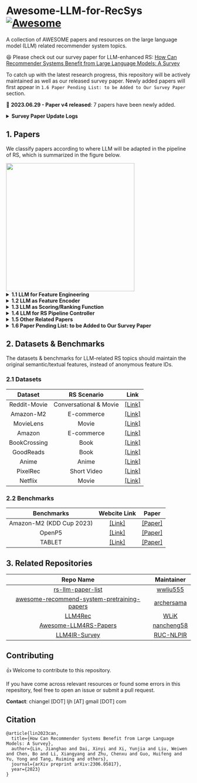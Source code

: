 # Awesome-LLM-for-RecSys [![Awesome](https://awesome.re/badge.svg)](https://awesome.re)

A collection of AWESOME papers and resources on the large language model (LLM) related recommender system topics. 

:satisfied: Please check out our survey paper for LLM-enhanced RS: [How Can Recommender Systems Benefit from Large Language Models: A Survey](https://arxiv.org/abs/2306.05817)

To catch up with the latest research progress, this repository will be actively maintained as well as our released survey paper. Newly added papers will first appear in ``1.6 Paper Pending List: to be Added to Our Survey Paper`` section.

:rocket:	**2023.06.29 - Paper v4 released**: 7 papers have been newly added.
<details><summary><b>Survey Paper Update Logs</b></summary>

<p>
<ul>
  <li><b>2023.06.29 - Paper v4 released</b>: 7 papers have been newly added.</li>
  <li><b>2023.06.28 - Paper v3 released</b>: Fix typos.</li>
  <li><b>2023.06.12 - Paper v2 released</b>: Add summerization table in the appendix.</li>
  <li><b>2023.06.09 - Paper v1 released</b>: Initial version.</li>
</ul>
</p>

</details>

## 1. Papers

We classify papers according to where LLM will be adapted in the pipeline of RS, which is summarized in the figure below.

<img width="350" src="https://github.com/CHIANGEL/Awesome-LLM-for-RecSys/blob/main/where-framework-1.png">

<details><summary><b>1.1 LLM for Feature Engineering</b></summary>
<p>

| **Name** | **Paper** | **LLM Backbone (Largest)** | **LLM Tuning Strategy** | **Publication** | **Link** |
|:---:|:---|:---:|:---:|:---:|:---:|
| GReaT | Language Models are Realistic Tabular Data Generators | GPT2-medium (355M) | Full Finetuning | ICLR 2023 | [[Link]](https://arxiv.org/abs/2210.06280) |
| GENRE | A First Look at LLM-Powered Generative News Recommendation | ChatGPT | Frozen | Arxiv 2023 | [[Link]](https://arxiv.org/abs/2305.06566) |
| AnyPredict | AnyPredict: Foundation Model for Tabular Prediction | ChatGPT | Frozen | Arxiv 2023 | [[Link]](https://arxiv.org/abs/2305.12081) |
| LLM4KGC | Knowledge Graph Completion Models are Few-shot Learners: An Empirical Study of Relation Labeling in E-commerce with LLMs | PaLM (540B)/ ChatGPT | Frozen | Arxiv 2023 | [[Link]](https://arxiv.org/abs/2305.09858v1) |
| TagGPT | TagGPT: Large Language Models are Zero-shot Multimodal Taggers | ChatGPT | Frozen | Arxiv 2023 | [[Link]](https://arxiv.org/abs/2304.03022v1) |
| ICPC | Large Language Models for User Interest Journeys | LaMDA (137B) | Full Finetuning/ Prompt Tuning | Arxiv 2023 | [[Link]](https://arxiv.org/abs/2305.15498) |
| DPLLM | Privacy-Preserving Recommender Systems with Synthetic Query Generation using Differentially Private Large Language Models | T5-XL (3B) | Full Finetuning | Arxiv 2023 | [[Link]](https://arxiv.org/abs/2305.05973) |
| KAR | Towards Open-World Recommendation with Knowledge Augmentation from Large Language Models | ChatGPT | Frozen | Arxiv 2023 | [[Link]](https://arxiv.org/abs/2306.10933) |
| MINT | Large Language Model Augmented Narrative Driven Recommendations | GPT3 (175B) | Frozen | RecSys 2023 | [[Link]](https://arxiv.org/abs/2306.02250) |

</p>
</details>

<details><summary><b>1.2 LLM as Feature Encoder</b></summary>
<p>

| **Name** | **Paper** | **LLM Backbone (Largest)** | **LLM Tuning Strategy** | **Publication** | **Link** |
|:---:|:---|:---:|:---:|:---:|:---:|
| U-BERT | U-BERT: Pre-training User Representations for Improved Recommendation | BERT-base (110M) | Full Finetuning | AAAI 2021 | [[Link]](https://ojs.aaai.org/index.php/AAAI/article/view/16557) |
| UNBERT | UNBERT: User-News Matching BERT for News Recommendation | BERT-base (110M) | Full Finetuning | IJCAI 2021 | [[Link]](https://www.ijcai.org/proceedings/2021/462) |
| PLM-NR | Empowering News Recommendation with Pre-trained Language Models | RoBERTa-base (125M) | Full Finetuning | SIGIR 2021 | [[Link]](https://arxiv.org/abs/2104.07413) |
| Pyramid-ERNIE | Pre-trained Language Model based Ranking in Baidu Search | ERNIE (110M) | Full Finetuning | KDD 2021 | [[Link]](https://arxiv.org/abs/2105.11108) |
| ERNIE-RS | Pre-trained Language Model for Web-scale Retrieval in Baidu Search | ERNIE (110M) | Full Finetuning | KDD 2021 | [[Link]](https://arxiv.org/abs/2106.03373) |
| CTR-BERT | CTR-BERT: Cost-effective knowledge distillation for billion-parameter teacher models | Customized BERT (1.5B) | Full Finetuning | ENLSP 2021 | [[Link]](https://neurips2021-nlp.github.io/papers/20/CameraReady/camera_ready_final.pdf) |
| ZESRec | Zero-Shot Recommender Systems | BERT-base (110M) | Frozen | Arxiv 2021 | [[Link]](https://arxiv.org/abs/2105.08318) |
| UniSRec | Towards Universal Sequence Representation Learning for Recommender Systems | BERT-base (110M) | Frozen | KDD 2022 | [[Link]](https://arxiv.org/abs/2206.05941) |
| PREC | Boosting Deep CTR Prediction with a Plug-and-Play Pre-trainer for News Recommendation | BERT-base (110M) | Full Finetuning | COLING 2022 | [[Link]](https://aclanthology.org/2022.coling-1.249/) |
| MM-Rec | MM-Rec: Visiolinguistic Model Empowered Multimodal News Recommendation | BERT-base (110M) | Full Finetuning | SIGIR 2022 | [[Link]](https://dl.acm.org/doi/abs/10.1145/3477495.3531896) |
| Tiny-NewsRec | Tiny-NewsRec: Effective and Efficient PLM-based News Recommendation | UniLMv2-base (110M) | Full Finetuning | EMNLP 2022 | [[Link]](https://arxiv.org/abs/2112.00944) |
| PLM4Tag | PTM4Tag: Sharpening Tag Recommendation of Stack Overflow Posts with Pre-trained Models | CodeBERT (125M) | Full Finetuning | ICPC 2022 | [[Link]](https://arxiv.org/abs/2203.10965) |
| TwHIN-BERT | TwHIN-BERT: A Socially-Enriched Pre-trained Language Model for Multilingual Tweet Representations | BERT-base (110M) | Full Finetuning | Arxiv 2022 | [[Link]](https://arxiv.org/abs/2209.07562) |
| TransRec | TransRec: Learning Transferable Recommendation from Mixture-of-Modality Feedback | BERT-base (110M) | Full Finetuning | Arxiv 2022 | [[Link]](https://arxiv.org/abs/2206.06190) |
| VQ-Rec | Learning Vector-Quantized Item Representation for Transferable Sequential Recommenders | BERT-base (110M) | Frozen | WWW 2023 | [[Link]](https://arxiv.org/abs/2210.12316) |
| IDRec vs MoRec | Where to Go Next for Recommender Systems? ID- vs. Modality-based Recommender Models Revisited | BERT-base (110M) | Full Finetuning | SIGIR 2023 | [[Link]](https://arxiv.org/abs/2303.13835) |
| TransRec | Exploring Adapter-based Transfer Learning for Recommender Systems: Empirical Studies and Practical Insights | RoBERTa-base (125M) | Layerwise Adapter Tuning | Arxiv 2023 | [[Link]](https://arxiv.org/abs/2305.15036) |
| LSH | Improving Code Example Recommendations on Informal Documentation Using BERT and Query-Aware LSH: A Comparative Study | BERT-base (110M) | Full Finetuning | Arxiv 2023 | [[Link]](https://arxiv.org/abs/2305.03017v1) |
| TCF | Exploring the Upper Limits of Text-Based Collaborative Filtering Using Large Language Models: Discoveries and Insights | OPT-175B (175B) | Frozen/ Full Finetuning | Arxiv 2023 | [[Link]](https://arxiv.org/abs/2305.11700) |

</p>
</details>

<details><summary><b>1.3 LLM as Scoring/Ranking Function</b></summary>
<p>

<b>1.3.1 Item Scoring Task</b>

| **Name** | **Paper** | **LLM Backbone (Largest)** | **LLM Tuning Strategy** | **Publication** | **Link** |
|:---:|:---|:---:|:---:|:---:|:---:|
| LMRecSys | Language Models as Recommender Systems: Evaluations and Limitations | GPT2-XL (1.5B) | Full Finetuning | ICBINB 2021 | [[Link]](https://openreview.net/forum?id=hFx3fY7-m9b) |
| PTab | PTab: Using the Pre-trained Language Model for Modeling Tabular Data | BERT-base (110M) | Full Finetuning | Arxiv 2022 | [[Link]](https://arxiv.org/abs/2209.08060) |
| UniTRec | UniTRec: A Unified Text-to-Text Transformer and Joint Contrastive Learning Framework for Text-based Recommendation | BART (406M) | Full Finetuning | ACL 2023 | [[Link]](https://arxiv.org/abs/2305.15756) |
| Prompt4NR | Prompt Learning for News Recommendation | BERT-base (110M) | Full Finetuning | SIGIR 2023 | [[Link]](https://arxiv.org/abs/2304.05263) |
| RecFormer | Text Is All You Need: Learning Language Representations for Sequential Recommendation | LongFormer (149M) | Full Finetuning | KDD 2023 | [[Link]](https://arxiv.org/abs/2305.13731v1) |
| TabLLM | TabLLM: Few-shot Classification of Tabular Data with Large Language Models | T0 (11B) | Few-shot Parameter-effiecnt Finetuning | AISTATS 2023 | [[Link]](https://arxiv.org/abs/2210.10723) |
| Zero-shot GPT | Zero-Shot Recommendation as Language Modeling | GPT2-medium (355M) | Frozen | Arxiv 2023 | [[Link]](https://arxiv.org/abs/2112.04184) |
| FLAN-T5 | Do LLMs Understand User Preferences? Evaluating LLMs On User Rating Prediction | FLAN-5-XXL (11B) | Full Finetuning | Arxiv 2023 | [[Link]](https://arxiv.org/pdf/2305.06474.pdf) |
| BookGPT | BookGPT: A General Framework for Book Recommendation Empowered by Large Language Model | ChatGPT | Frozen | Arxiv 2023 | [[Link]](https://arxiv.org/abs/2305.15673v1) |
| TALLRec | TALLRec: An Effective and Efficient Tuning Framework to Align Large Language Model with Recommendation | LLaMA (7B) | LoRA | RecSys 2023 | [[Link]](https://arxiv.org/abs/2305.00447) |
| PBNR | PBNR: Prompt-based News Recommender System | T5-small (60M) | Full Finetuning | Arxiv 2023 | [[Link]](https://arxiv.org/abs/2304.07862) |
    
<b>1.3.2 Item Generation Task</b>

| **Name** | **Paper** | **LLM Backbone (Largest)** | **LLM Tuning Strategy** | **Publication** | **Link** |
|:---:|:---|:---:|:---:|:---:|:---:|
| GPT4Rec | GPT4Rec: A Generative Framework for Personalized Recommendation and User Interests Interpretation | GPT2 (110M) | Full Finetuning | Arxiv 2023 | [[Link]](https://arxiv.org/abs/2304.03879) |
| UP5 | UP5: Unbiased Foundation Model for Fairness-aware Recommendation | T5-base (223M) | Full Finetuning | Arxiv 2023 | [[Link]](https://arxiv.org/abs/2305.12090) |
| VIP5 | VIP5: Towards Multimodal Foundation Models for Recommendation | T5-base (223M) | Layerwise Adater Tuning | Arxiv 2023 | [[Link]](https://arxiv.org/abs/2305.14302) |
| P5-ID | How to Index Item IDs for Recommendation Foundation Models | T5-small (61M) | Full Finetuning | Arxiv 2023 | [[Link]](https://arxiv.org/abs/2305.06569) |
| FaiRLLM | Is ChatGPT Fair for Recommendation? Evaluating Fairness in Large Language Model Recommendation | ChatGPT | Frozen | RecSys 2023 | [[Link]](https://arxiv.org/abs/2305.07609) |
| PALR | PALR: Personalization Aware LLMs for Recommendation | LLaMA (7B) | Full Finetuning | Arxiv 2023 | [[Link]](https://arxiv.org/abs/2305.07622) |
| ChatGPT | Large Language Models are Zero-Shot Rankers for Recommender Systems | ChatGPT | Frozen | Arxiv 2023 | [[Link]](https://arxiv.org/abs/2305.08845) |
| AGR | Sparks of Artificial General Recommender (AGR): Early Experiments with ChatGPT | ChatGPT | Frozen | Arxiv 2023 | [[Link]](https://arxiv.org/abs/2305.04518) |
| NIR | Zero-Shot Next-Item Recommendation using Large Pretrained Language Models | GPT3 (175B) | Frozen | Arxiv 2023 | [[Link]](https://arxiv.org/abs/2304.03153) |
| GPTRec | Generative Sequential Recommendation with GPTRec | GPT2-medium (355M) | Full Finetuning | Gen-IR@SIGIR 2023 | [[Link]](https://arxiv.org/abs/2306.11114) |
| ChatNews | A Preliminary Study of ChatGPT on News Recommendation: Personalization, Provider Fairness, Fake News | ChatGPT | Frozen | Arxiv 2023 | [[Link]](https://arxiv.org/abs/2306.10702) |

<b>1.3.3 Hybrid Task</b>

| **Name** | **Paper** | **LLM Backbone (Largest)** | **LLM Tuning Strategy** | **Publication** | **Link** |
|:---:|:---|:---:|:---:|:---:|:---:|
| P5 | Recommendation as Language Processing (RLP): A Unified Pretrain, Personalized Prompt & Predict Paradigm (P5) | T5-base (223M) | Full Finetuning | RecSys 2022 | [[Link]](https://arxiv.org/abs/2203.13366) |
| M6-Rec | M6-Rec: Generative Pretrained Language Models are Open-Ended Recommender Systems | M6-base (300M) | Option Tuning | Arxiv 2022 | [[Link]](https://arxiv.org/abs/2205.08084) |
| InstructRec | Recommendation as Instruction Following: A Large Language Model Empowered Recommendation Approach | FLAN-T5-XL (3B) | Full Finetuning | Arxiv 2023 | [[Link]](https://arxiv.org/abs/2305.07001) |
| ChatGPT | Is ChatGPT a Good Recommender? A Preliminary Study | ChatGPT | Frozen | Arxiv 2023 | [[Link]](https://arxiv.org/abs/2304.10149) |
| ChatGPT | Is ChatGPT Good at Search? Investigating Large Language Models as Re-Ranking Agent | ChatGPT | Frozen | Arxiv 2023 | [[Link]](https://arxiv.org/abs/2304.09542) |
| ChatGPT | Uncovering ChatGPT's Capabilities in Recommender Systems | ChatGPT | Frozen | RecSys 2023 | [[Link]](https://arxiv.org/abs/2305.02182) |

</p>
</details>

<details><summary><b>1.4 LLM for RS Pipeline Controller</b></summary>
<p>
    
| **Name** | **Paper** | **LLM Backbone (Largest)** | **LLM Tuning Strategy** | **Publication** | **Link** |
|:---:|:---|:---:|:---:|:---:|:---:|
| Chat-REC | Chat-REC: Towards Interactive and Explainable LLMs-Augmented Recommender System | ChatGPT | Frozen | Arxiv 2023 | [[Link]](https://arxiv.org/abs/2303.14524) |
| RecLLM | Leveraging Large Language Models in Conversational Recommender Systems | LLaMA (7B) | Full Finetuning | Arxiv 2023 | [[Link]](https://arxiv.org/abs/2305.07961) |

</p>
</details>

<details><summary><b>1.5 Other Related Papers</b></summary>
<p>

<b>1.5.1 Related Survey Papers</b>

| **Paper** | **Publication** | **Link** |
|:---|:---:|:---:|
| User Modeling in the Era of Large Language Models: Current Research and Future Directions | IEEE Data Engineering Bulletin 2023 | [[Link]](https://arxiv.org/abs/2312.11518) |
| A Survey on Large Language Models for Personalized and Explainable Recommendations | Arxiv 2023 |[[Link]](https://arxiv.org/abs/2311.12338) |
| Large Language Models for Information Retrieval: A Survey By admin One Comment | Arxiv 2023 | [[Link]](https://your-restaurant-ai.com/large-language-models-for-information-retrieval-a-survey/) |
| Large Language Models for Generative Recommendation: A Survey and Visionary Discussions | Arxiv 2023 | [[Link]](https://arxiv.org/abs/2309.01157) |
| Large Language Models for Information Retrieval: A Survey | Arxiv 2023 | [[Link]](https://arxiv.org/abs/2308.07107) |
| When Large Language Models Meet Personalization: Perspectives of Challenges and Opportunities | Arxiv 2023 | [[Link]](https://arxiv.org/abs/2307.16376) | |
| Recommender Systems in the Era of Large Language Models (LLMs) | Arxiv 2023 | [[Link]](https://arxiv.org/abs/2307.02046) |
| A Survey on Large Language Models for Recommendation | Arxiv 2023 | [[Link]](https://arxiv.org/abs/2305.19860) |
| Pre-train, Prompt and Recommendation: A Comprehensive Survey of Language Modelling Paradigm Adaptations in Recommender Systems | TACL 2023 | [[Link]](https://arxiv.org/abs/2302.03735) |
| Self-Supervised Learning for Recommender Systems: A Survey | TKDE 2022 | [[Link]](https://arxiv.org/abs/2203.15876) |

<b>1.5.2 Other Papers</b>

| **Paper** | **Publication** | **Link** |
|:---|:---:|:---:|
| Evaluation of Synthetic Datasets for Conversational Recommender Systems | Arxiv 2023 | [[Link]](https://arxiv.org/abs/2212.08167v1) |
| Generative Recommendation: Towards Next-generation Recommender Paradigm | Arxiv 2023 | [[Link]](https://arxiv.org/abs/2304.03516) |
| Towards Personalized Prompt-Model Retrieval for Generative Recommendation | Arxiv 2023 | [[Link]](https://arxiv.org/abs/2308.02205) |
| Generative Next-Basket Recommendation | RecSys 2023 | [[Link]](https://dl.acm.org/doi/abs/10.1145/3604915.3608823) |
    
</p>
</details>

<details><summary><b>1.6 Paper Pending List: to be Added to Our Survey Paper</b></summary>
<p>

| **Name** | **Paper** | **LLM Backbone (Largest)** | **LLM Tuning Strategy** | **Publication** | **Link** |
|:---:|:---|:---:|:---:|:---:|:---:|
|  | Large Language Models are Competitive Near Cold-start Recommenders for Language- and Item-based Preferences |  |  | RecSys 2023 | [[Link]](https://recsys.acm.org/recsys23/accepted-contributions/#content-tab-1-1-tab) |
|  | LLM4Rec: Large Language Models for Recommendation via A Lightweight Tuning Framework |  |  | RecSys 2023 | [[Link]](https://recsys.acm.org/recsys23/accepted-contributions/#content-tab-1-1-tab) |
|  | CR-SoRec: BERT driven Consistency Regularization for Social Recommendation |  |  | RecSys 2023 | [[Link]](https://recsys.acm.org/recsys23/accepted-contributions/#content-tab-1-1-tab) |
|  | Leveraging Large Language Models for Sequential Recommendation |  |  | RecSys 2023 | [[Link]](https://arxiv.org/abs/2309.09261) | 
|  | Beyond Labels: Leveraging Deep Learning and LLMs for Content Metadata |  |  | RecSys 2023 | [[Link]](https://recsys.acm.org/recsys23/accepted-contributions/#content-tab-1-6-tab) |
| GenRec | GenRec: Large Language Model for Generative Recommendation | LLaMA (7B) | LoRA | Arxiv 2023 | [[Link]](https://arxiv.org/abs/2307.00457) |
|  | Towards Personalized Cold-Start Recommendation with Prompts |  |  |  | [[Link]](https://arxiv.org/abs/2306.17256) |
|  | Prompt Tuning Large Language Models on Personalized Aspect Extraction for Recommendations |  |  |  | [[Link]](https://arxiv.org/abs/2306.01475) |
|  | Exploring Large Language Model for Graph Data Understanding in Online Job Recommendations |  |  |  | [[Link]](https://arxiv.org/abs/2307.05722) |
| TIGER | Recommender Systems with Generative Retrieval |  |  | NIPS 2023 | [[Link]](https://arxiv.org/abs/2305.05065) |
|  | Better Generalization with Semantic IDs: A case study in Ranking for Recommendations |  |  | Arxiv 2023 | [[Link]](https://arxiv.org/abs/2306.08121) |
|  | Product Information Extraction using ChatGPT |  |  | Arxiv 2023 | [[Link]](https://arxiv.org/abs/2306.14921) |
|  | Enhancing Job Recommendation through LLM-based Generative Adversarial Networks |  |  | Arxiv 2023 | [[Link]](https://arxiv.org/abs/2307.10747) |
|  | Generative Job Recommendations with Large Language Model |  |  | Arxiv 2023 | [[Link]](https://arxiv.org/abs/2307.02157) |
|  | Large Language Models are Competitive Near Cold-start Recommenders for Language- and Item-based Preferences |  |  | RecSys 2023 | [[Link]](https://arxiv.org/abs/2307.14225) |
|  | LLM-Rec: Personalized Recommendation via Prompting Large Language Models |  |  | Arxiv 2023 | [[Link]](https://arxiv.org/abs/2307.15780) |
|  | Heterogeneous Knowledge Fusion: A Novel Approach for Personalized Recommendation via LLM |  |  | RecSys 2023 | [[Link]](https://arxiv.org/abs/2308.03333) |
|  | A Large Language Model Enhanced Conversational Recommender System |  |  | Arxiv 2023 | [[Link]](https://arxiv.org/abs/2308.06212) |
|  | LLaMA-E: Empowering E-commerce Authoring with Multi-Aspect Instruction Following |  |  | Arxiv 2023 | [[Link]](https://arxiv.org/abs/2308.04913) |
|  | The Unequal Opportunities of Large Language Models: Revealing Demographic Bias through Job Recommendations |  |  | EAAMO 2023 | [[Link]](https://arxiv.org/abs/2308.02053) |
|  | BERT4CTR: An Efficient Framework to Combine Pre-trained Language Model with Non-textual Features for CTR Prediction |  |  | KDD 2023 | [[Link]](https://dl.acm.org/doi/abs/10.1145/3580305.3599780) |
|  | A Bi-Step Grounding Paradigm for Large Language Models in Recommendation Systems |  |  | Arxiv 2023 | [[Link]](https://arxiv.org/abs/2308.08434) |
|  | Knowledge Prompt-tuning for Sequential Recommendation |  |  | Arxiv 2023 | [[Link]](https://arxiv.org/abs/2308.08459) |
|  | Learning Supplementary NLP Features for CTR Prediction in Sponsored Search |  |  | KDD 2022 | [[Link]](https://dl.acm.org/doi/abs/10.1145/3534678.3539064) |
|  | Leveraging Large Language Models for Pre-trained Recommender Systems |  |  | Arxiv 2023 | [[Link]](https://arxiv.org/abs/2308.10837) |
|  | Enhancing Recommender Systems with Large Language Model Reasoning Graphs |  |  | Arxiv 2023 | [[Link]](https://arxiv.org/abs/2308.10835) |
|  | Large Language Models as Zero-Shot Conversational Recommenders |  |  | CIKM 2023 | [[Link]](https://arxiv.org/abs/2308.10053) |
|  | RAH! RecSys-Assistant-Human: A Human-Central Recommendation Framework with Large Language Models |  |  | Arxiv 2023 | [[Link]](https://arxiv.org/abs/2308.09904) |
|  | TBIN: Modeling Long Textual Behavior Data for CTR Prediction |  |  | Arxiv 2023 | [[Link]](https://arxiv.org/abs/2308.08483) |
|  | LKPNR: LLM and KG for Personalized News Recommendation Framework |  |  | Arxiv 2023 | [[Link]](https://arxiv.org/abs/2308.12028) |
|  | LLMRec: Benchmarking Large Language Models on Recommendation Task |  |  | Arxiv 2023 | [[Link]](https://arxiv.org/abs/2308.12241) |
|  | ReLLa: Retrieval-enhanced Large Language Models for Lifelong Sequential Behavior Comprehension in Recommendation |  |  | Arxiv 2023 | [[Link]](https://arxiv.org/abs/2308.11131) |
|  | Prompt Distillation for Efficient LLM-based Recommendation |  |  | CIKM 2023 | [[Link]](https://lileipisces.github.io/files/CIKM23-POD-paper.pdf) |
|  | RecMind: Large Language Model Powered Agent For Recommendation |  |  | Arxiv 2023 | [[Link]](https://arxiv.org/abs/2308.14296) |
|  | Text Matching Improves Sequential Recommendation by Reducing Popularity Biases |  |  | CIKM 2023 | [[Link]](https://arxiv.org/abs/2308.14029) |
|  | Zero-Shot Recommendations with Pre-Trained Large Language Models for Multimodal Nudging |  |  | Arxiv 2023 | [[Link]](https://arxiv.org/abs/2309.01026) |
|  | Recommender AI Agent: Integrating Large Language Models for Interactive Recommendations |  |  | Arxiv 2023 | [[Link]](https://arxiv.org/abs/2308.16505) |
|  | Evaluating ChatGPT as a Recommender System: A Rigorous Approach |  |  | Arxiv 2023 | [[Link]](https://arxiv.org/abs/2309.03613) |
|  | Unveiling Challenging Cases in Text-based Recommender Systems |  |  | RecSys Workshop 2023 | [[Link]](https://ceur-ws.org/Vol-3476/paper5.pdf) |
|  | Retrieval-augmented Recommender System: Enhancing Recommender Systems with Large Language Models |  |  | RecSys Doctoral Symposium 2023 | [[Link]](https://dl.acm.org/doi/abs/10.1145/3604915.3608889) |
|  | User-Centric Conversational Recommendation: Adapting the Need of User with Large Language Models |  |  | RecSys Doctoral Symposium 2023 | [[Link]](https://dl.acm.org/doi/abs/10.1145/3604915.3608885) |
|  | An Unified Search and Recommendation Foundation Model for Cold-Start Scenario |  |  | CIKM 2023 | [[Link]](https://arxiv.org/abs/2309.08939) |
|  | JobRecoGPT -- Explainable job recommendations using LLMs |  |  | Arxiv 2023 | [[Link]](https://arxiv.org/abs/2309.11805) |
|  | Reformulating Sequential Recommendation: Learning Dynamic User Interest with Content-enriched Language Modeling |  |  | Arxiv 2023 | [[Link]](https://arxiv.org/abs/2309.10435) |
|  | Towards Efficient and Effective Adaptation of Large Language Models for Sequential Recommendation |  |  | Arxiv 2023 | [[Link]](https://arxiv.org/abs/2310.01612) |
|  | Lending Interaction Wings to Recommender Systems with Conversational Agents |  |  | NIPS 2023 | [[Link]](https://arxiv.org/abs/2310.04230) |
|  | A Multi-facet Paradigm to Bridge Large Language Model and Recommendation |  |  | Arxiv 2023 | [[Link]](https://arxiv.org/abs/2310.06491) |
|  | MuseChat: A Conversational Music Recommendation System for Videos |  |  | Arxiv 2023 | [[Link]](https://arxiv.org/abs/2310.06282) |
|  | EcomGPT: Instruction-tuning Large Language Models with Chain-of-Task Tasks for E-commerce |  |  | Arxiv 2023 | [[Link]](https://arxiv.org/abs/2308.06966) |
|  | ClickPrompt: CTR Models are Strong Prompt Generators for Adapting Language Models to CTR Prediction |  |  | Arxiv 2023 | [[Link]](https://arxiv.org/abs/2310.09234) |
|  | AgentCF: Collaborative Learning with Autonomous Language Agents for Recommender Systems |  |  | Arxiv 2023 | [[Link]](https://arxiv.org/abs/2310.09233) |
|  | Factual and Personalized Recommendations using Language Models and Reinforcement Learning |  |  | Arxiv 2023 | [[Link]](https://arxiv.org/abs/2310.06176) |
|  | On Generative Agents in Recommendation |  |  | Arxiv 2023 | [[Link]](https://arxiv.org/abs/2310.10108) |
|  | Leveraging Large Language Models (LLMs) to Empower Training-Free Dataset Condensation for Content-Based Recommendation |  |  | Arxiv 2023 | [[Link]](https://arxiv.org/abs/2310.09874) |
|  | Collaborative Contextualization: Bridging the Gap between Collaborative Filtering and Pre-trained Language Model |  |  | Arxiv 2023 | [[Link]](https://arxiv.org/abs/2310.09400) |
|  | A Setwise Approach for Effective and Highly Efficient Zero-shot Ranking with Large Language Models |  |  |  Arxiv 2023 | [[Link]](https://arxiv.org/abs/2310.09497) |
|  | Language Models As Semantic Indexers |  |  | Arxiv 2023 | [[Link]](https://arxiv.org/abs/2310.07815) |
|  | Thoroughly Modeling Multi-domain Pre-trained Recommendation as Language |  |  | Arxiv 2023 | [[Link]](https://arxiv.org/abs/2310.13540) |
|  | MISSRec: Pre-training and Transferring Multi-modal Interest-aware Sequence Representation for Recommendation |  |  | MM 2023 | [[Link]](https://arxiv.org/abs/2308.11175) |
|  | Representation Learning with Large Language Models for Recommendation |  |  | Arxiv 2023 | [[Link]](https://arxiv.org/abs/2310.15950) |
|  | One Model for All: Large Language Models are Domain-Agnostic Recommendation Systems |  |  | Arxiv 2023 | [[Link]](https://arxiv.org/abs/2310.14304) |
|  | Beyond Yes and No: Improving Zero-Shot LLM Rankers via Scoring Fine-Grained Relevance Labels |  |  | Arxiv 2023 | [[Link]](https://arxiv.org/abs/2310.14122) |
|  | Multiple Key-value Strategy in Recommendation Systems Incorporating Large Language Model |  |  | CIKM GenRec 2023 | [[Link]](https://arxiv.org/abs/2310.16409) |
|  | LightLM: A Lightweight Deep and Narrow Language Model for Generative Recommendation |  |  | Arxiv 2023 | [[Link]](https://arxiv.org/abs/2310.17488) |
|  | Improving Conversational Recommendation Systems via Bias Analysis and Language-Model-Enhanced Data Augmentation |  |  | Arxiv 2023 | [[Link]](https://arxiv.org/abs/2310.16738) |
|  | Conversational Recommender System and Large Language Model Are Made for Each Other in E-commerce Pre-sales Dialogue |  |  | Arxiv 2023 | [[Link]](https://arxiv.org/abs/2310.14626) |
|  | CoLLM: Integrating Collaborative Embeddings into Large Language Models for Recommendation |  |  | Arxiv 2023 | [[Link]](https://arxiv.org/abs/2310.19488) |
|  | FLIP: Towards Fine-grained Alignment between ID-based Models and Pretrained Language Models for CTR Prediction |  |  | Arxiv 2023 | [[Link]](https://arxiv.org/abs/2310.19453) |
| LLMRec | LLMRec: Large Language Models with Graph Augmentation for Recommendation | ChatGPT | Frozen | WSDM 2024 | [[Link]](https://arxiv.org/pdf/2311.00423.pdf) |
|  | Enhancing Recommender Systems with Large Language Model Reasoning Graphs |  |  | Arxiv 2023 | [[Link]](https://arxiv.org/abs/2308.10835) |
|  | Large Language Model Can Interpret Latent Space of Sequential Recommender |  |  | Arxiv 2023 | [[Link]](https://arxiv.org/abs/2310.20487) |
|  | BTRec: BERT-Based Trajectory Recommendation for Personalized Tours |  |  | Arxiv 2023 | [[Link]](https://arxiv.org/abs/2310.19886) |
|  | Large Multi-modal Encoders for Recommendation |  |  | Arxiv 2023 | [[Link]](https://arxiv.org/abs/2310.20343) |
|  | Collaborative Large Language Model for Recommender Systems |  |  | Arxiv 2023 | [[Link]](https://arxiv.org/abs/2311.01343) |
|  | Recommendations by Concise User Profiles from Review Text |  |  | Arxiv 2023 | [[Link]](https://arxiv.org/abs/2311.01314) |
|  | Instruction Distillation Makes Large Language Models Efficient Zero-shot Rankers |  |  | Arxiv 2023 | [[Link]](https://arxiv.org/abs/2311.01555) |
|  | LlamaRec: Two-Stage Recommendation using Large Language Models for Ranking |  |  | PGAI@CIKM 2023 | [[Link]](https://arxiv.org/abs/2311.02089) |
|  | ITEm: Unsupervised Image-Text Embedding Learning for eCommerce |  |  | Arxiv 2023 | [[Link]](https://arxiv.org/abs/2311.02084) |
|  | Exploring Recommendation Capabilities of GPT-4V(ision): A Preliminary Case Study |  |  | Arxiv 2023 | [[Link]](https://arxiv.org/abs/2311.04199) |
|  | OLaLa: Ontology Matching with Large Language Models |  |  | Arxiv 2023 | [[Link]](https://arxiv.org/abs/2311.03837) |
|  | Bridging the Information Gap Between Domain-Specific Model and General LLM for Personalized Recommendation |  |  | Arxiv 2023 | [[Link]](https://arxiv.org/abs/2311.03778) |
|  | Large Language Model based Long-tail Query Rewriting in Taobao Search |  |  | Arxiv 2023 | [[Link]](https://arxiv.org/abs/2311.03758) |
|  | ID Embedding as Subtle Features of Content and Structure for Multimodal Recommendation |  |  | Arxiv 2023 | [[Link]](https://arxiv.org/abs/2311.05956) |
|  | Exploring Fine-tuning ChatGPT for News Recommendation |  |  | Arxiv 2023 | [[Link]](https://arxiv.org/abs/2311.05850) |
|  | Do LLMs Implicitly Exhibit User Discrimination in Recommendation? An Empirical Study |  |  | Arxiv 2023 | [[Link]](https://arxiv.org/abs/2311.07054) |
|  | Modeling User Viewing Flow using Large Language Models for Article Recommendation |  |  | Arxiv 2023 | [[Link]](https://arxiv.org/abs/2311.07619) |
|  | Adapting Large Language Models by Integrating Collaborative Semantics for Recommendation |  |  | Arxiv 2023 | [[Link]](https://arxiv.org/abs/2311.09049) |
|  | Collaborative Word-based Pre-trained Item Representation for Transferable Recommendation |  |  | ICDM 2023 | [[Link]](https://arxiv.org/abs/2311.10501) |
|  | RecExplainer: Aligning Large Language Models for Recommendation Model Interpretability |  |  | Arxiv 2023 | [[Link]](https://arxiv.org/abs/2311.10947) |
|  | Knowledge Plugins: Enhancing Large Language Models for Domain-Specific Recommendations |  |  | Arxiv 2023 | [[Link]](https://arxiv.org/abs/2311.10779) |
|  | A BERT based Ensemble Approach for Sentiment Classification of Customer Reviews and its Application to Nudge Marketing in e-Commerce |  |  | Arxiv 2023 | [[Link]](https://arxiv.org/abs/2311.10782) |
|  | Utilizing Language Models for Tour Itinerary Recommendation |  |  | PMAI@IJCAI 2023 | [[Link]](https://arxiv.org/abs/2311.12355) |
|  | Adapting LLMs for Efficient, Personalized Information Retrieval: Methods and Implications |  |  | Arxiv 2023 | [[Link]](https://arxiv.org/abs/2311.12287) |
|  | UFIN: Universal Feature Interaction Network for Multi-Domain Click-Through Rate Prediction |  |  | Arxiv 2023 | [[Link]](https://arxiv.org/abs/2311.15493) |
|  | ControlRec: Bridging the Semantic Gap between Language Model and Personalized Recommendation |  |  | Arxiv 2023 | [[Link]](https://arxiv.org/abs/2311.16441) |
|  | LLaRA: Aligning Large Language Models with Sequential Recommenders |  |  | Arxiv 2023 | [[Link]](https://arxiv.org/abs/2312.02445) |
|  | E4SRec: An Elegant Effective Efficient Extensible Solution of Large Language Models for Sequential Recommendation |  |  | Arxiv 2023 | [[Link]](https://arxiv.org/abs/2312.02443) |
|  | Large Language Models for Intent-Driven Session Recommendations |  |  | Arxiv 2023 | [[Link]](https://arxiv.org/abs/2312.07552) |
|  | Multi-Modality is All You Need for Transferable Recommender Systems |  |  | ICDE 2024 | [[Link]](https://arxiv.org/abs/2312.09602) |
|  | A Unified Framework for Multi-Domain CTR Prediction via Large Language Models |  |  | Arxiv 2023 | [[Link]](https://arxiv.org/abs/2312.10743) |
|  | DRDT: Dynamic Reflection with Divergent Thinking for LLM-based Sequential Recommendation |  |  | Arxiv 2023 | [[Link]](https://arxiv.org/abs/2312.11336) |
|  | RecPrompt: A Prompt Tuning Framework for News Recommendation Using Large Language Models |  |  | Arxiv 2023 | [[Link]](https://arxiv.org/abs/2312.10463) |
|  | Knowledge Graphs and Pre-trained Language Models enhanced Representation Learning for Conversational Recommender Systems |  |  | Arxiv 2023 | [[Link]](https://arxiv.org/abs/2312.10967) |
|  | The Problem of Coherence in Natural Language Explanations of Recommendations |  |  | ECAI 2023 | [[Link]](https://arxiv.org/abs/2312.11356) |
|  | Scaling Down, LiTting Up: Efficient Zero-Shot Listwise Reranking with Seq2seq Encoder-Decoder Models |  |  | Arxiv 2023 | [[Link]](https://arxiv.org/abs/2312.16098) |
|  | Zero-Shot Cross-Lingual Reranking with Large Language Models for Low-Resource Languages |  |  | Arxiv 2023 | [[Link]](https://arxiv.org/abs/2312.16159) |
|  | RecRanker: Instruction Tuning Large Language Model as Ranker for Top-k Recommendation |  |  | Arxiv 2023 | [[Link]](https://arxiv.org/abs/2312.16018) |
|  | Large Language Models are Not Stable Recommender Systems |  |  | Arxiv 2023 | [[Link]](https://arxiv.org/abs/2312.15746) |
|  | Unlocking the Potential of Large Language Models for Explainable Recommendations |  |  | Arxiv 2023 | [[Link]](https://arxiv.org/abs/2312.15661) |
|  | Preliminary Study on Incremental Learning for Large Language Model-based Recommender Systems |  |  | Arxiv 2023 | [[Link]](https://arxiv.org/abs/2312.15599) |
|  | Agent4Ranking: Semantic Robust Ranking via Personalized Query Rewriting Using Multi-agent LLM |  |  | Arxiv 2023 | [[Link]](https://arxiv.org/abs/2312.15450) |
|  | The Challenge of Using LLMs to Simulate Human Behavior: A Causal Inference Perspective |  |  | Arxiv 2023 | [[Link]](https://arxiv.org/abs/2312.15524) |
|  | Empowering Few-Shot Recommender Systems with Large Language Models -- Enhanced Representations |  |  | IEEE Access | [[Link]](https://arxiv.org/abs/2312.13557) |
|  | dIR -- Discrete Information Retrieval: Conversational Search over Unstructured (and Structured) Data with Large Language Models |  |  | Arxiv 2023 | [[Link]](https://arxiv.org/abs/2312.13264) |
|  | Understanding Before Recommendation: Semantic Aspect-Aware Review Exploitation via Large Language Models |  |  | Arxiv 2023 | [[Link]](https://arxiv.org/abs/2312.16275) |
|  | Logic-Scaffolding: Personalized Aspect-Instructed Recommendation Explanation Generation using LLMs |  |  | WSDM 2024 | [[Link]](https://arxiv.org/abs/2312.14345) |
|  | Unveiling Bias in Fairness Evaluations of Large Language Models: A Critical Literature Review of Music and Movie Recommendation Systems |  |  | Arxiv 2024 | [[Link]](https://arxiv.org/abs/2401.04057) |
|  | ChatGPT for Conversational Recommendation: Refining Recommendations by Reprompting with Feedback |  |  | Arxiv 2024 | [[Link]](https://arxiv.org/abs/2401.03605) |
|  | Combining Embedding-Based and Semantic-Based Models for Post-hoc Explanations in Recommender Systems |  |  | Arxiv 2024 | [[Link]](https://arxiv.org/abs/2401.04474) |

</p>
</details>

## 2. Datasets & Benchmarks

The datasets & benchmarks for LLM-related RS topics should maintain the original semantic/textual features, instead of anonymous feature IDs.

### 2.1 Datasets

| **Dataset** | **RS Scenario** | **Link** |
|:---:|:---:|:---:|
| Reddit-Movie | Conversational & Movie | [[Link]](https://github.com/AaronHeee/LLMs-as-Zero-Shot-Conversational-RecSys#large-language-models-as-zero-shot-conversational-recommenders) |
| Amazon-M2 | E-commerce | [[Link]](https://arxiv.org/abs/2307.09688) |
| MovieLens | Movie | [[Link]](https://grouplens.org/datasets/movielens/1m/) |
| Amazon | E-commerce | [[Link]](https://cseweb.ucsd.edu/~jmcauley/datasets.html#amazon_reviews) |
| BookCrossing | Book | [[Link]](http://www2.informatik.uni-freiburg.de/~cziegler/BX/) |
| GoodReads | Book | [[Link]](https://mengtingwan.github.io/data/goodreads.html) |
| Anime | Anime | [[Link]](https://www.kaggle.com/datasets/CooperUnion/anime-recommendations-database) |
| PixelRec | Short Video | [[Link]](https://github.com/westlake-repl/PixelRec) |
| Netflix | Movie | [[Link]](https://github.com/HKUDS/LLMRec) |
    
### 2.2 Benchmarks

| **Benchmarks** | **Webcite Link** | **Paper** |
|:---:|:---:|:---:|
| Amazon-M2 (KDD Cup 2023) | [[Link]](https://www.aicrowd.com/challenges/amazon-kdd-cup-23-multilingual-recommendation-challenge) | [[Paper]](https://arxiv.org/abs/2307.09688) |
| OpenP5 | [[Link]](https://github.com/agiresearch/OpenP5) | [[Paper]](https://arxiv.org/abs/2306.11134) |
| TABLET | [[Link]](https://dylanslacks.website/Tablet) | [[Paper]](https://arxiv.org/abs/2304.13188) |

## 3. Related Repositories

| **Repo Name** | **Maintainer** |
|:---:|:---:|
| [rs-llm-paper-list](https://github.com/wwliu555/rs-llm-paper-list) | [wwliu555](https://github.com/wwliu555) |
| [awesome-recommend-system-pretraining-papers](https://github.com/archersama/awesome-recommend-system-pretraining-papers) | [archersama](https://github.com/archersama) |
| [LLM4Rec](https://github.com/WLiK/LLM4Rec) | [WLiK](https://github.com/WLiK) |
| [Awesome-LLM4RS-Papers](https://github.com/nancheng58/Awesome-LLM4RS-Papers) | [nancheng58](https://github.com/nancheng58) |
| [LLM4IR-Survey](https://github.com/RUC-NLPIR/LLM4IR-Survey) | [RUC-NLPIR](https://github.com/RUC-NLPIR) |

## Contributing
👍 Welcome to contribute to this repository.

If you have come across relevant resources or found some errors in this repesitory, feel free to open an issue or submit a pull request.

**Contact**: chiangel [DOT] ljh [AT] gmail [DOT] com

## Citation

```
@article{lin2023can,
  title={How Can Recommender Systems Benefit from Large Language Models: A Survey},
  author={Lin, Jianghao and Dai, Xinyi and Xi, Yunjia and Liu, Weiwen and Chen, Bo and Li, Xiangyang and Zhu, Chenxu and Guo, Huifeng and Yu, Yong and Tang, Ruiming and others},
  journal={arXiv preprint arXiv:2306.05817},
  year={2023}
}
```
